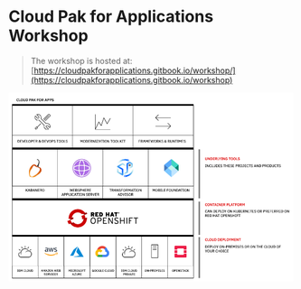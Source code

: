 # Cloud Pak for Applications Workshop

> The workshop is hosted at: [https://cloudpakforapplications.gitbook.io/workshop/](https://cloudpakforapplications.gitbook.io/workshop)

!["cp4apps"](workshop/.gitbook/images/cp4apps.png)
